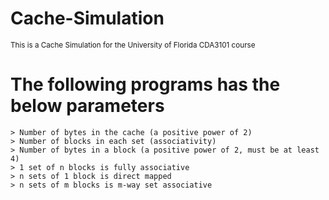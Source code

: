 # Cache-Simulation
<sub>This is a Cache Simulation for the University of Florida CDA3101 course </sub>
# The following programs has the below parameters
```
> Number of bytes in the cache (a positive power of 2) 
> Number of blocks in each set (associativity)
> Number of bytes in a block (a positive power of 2, must be at least 4)
> 1 set of n blocks is fully associative
> n sets of 1 block is direct mapped
> n sets of m blocks is m-way set associative
```


